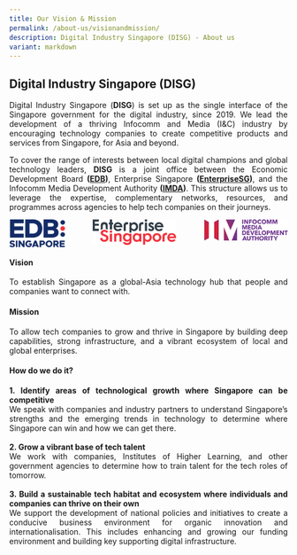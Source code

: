```yaml
---
title: Our Vision & Mission
permalink: /about-us/visionandmission/
description: Digital Industry Singapore (DISG) - About us
variant: markdown
---
```

##  Digital Industry Singapore (DISG) 
<p align="justify">Digital Industry Singapore (<b>DISG</b>) is set up as the single interface of the Singapore government for the digital industry, since 2019. We lead the development of a thriving Infocomm and Media (I&amp;C) industry by encouraging technology companies to create competitive products and services from Singapore, for Asia and beyond.</p>
<p align="justify">To cover the range of interests between local digital champions and global technology leaders, <b>DISG</b> is a joint office between the Economic Development Board <b>(<a target="\_blank" href="https://www.edb.gov.sg/">EDB</a>)</b>, Enterprise Singapore <b>(<a target="\_blank" href="https://www.enterprisesg.gov.sg/">EnterpriseSG</a>)</b>, and the Infocomm Media Development Authority <b>(<a target="\_blank" href="https://www.imda.gov.sg/">IMDA</a>)</b>. This structure allows us to leverage the expertise, complementary networks, resources, and programmes across agencies to help tech companies on their journeys.</p>
<div style="text-align: center;">
<img style="float: left; max-width: 20%; margin-right: 10px;" src="/images/Logos/edb%20logo.png">
<img style="display: inline; max-width: 30%" src="/images/Logos/esg%20logo.png">
<img style="float: right; max-width: 30%; margin-left: 10px;" src="/images/Logos/imda%20logo.png"></div>

#### **Vision**
<p align="justify">To establish Singapore as a global-Asia technology hub that people and companies want to connect with.</p>

#### **Mission**
<p align="justify">To allow tech companies to grow and thrive in Singapore by building deep capabilities, strong infrastructure, and a vibrant ecosystem of local and global enterprises.</p>

#### **How do we do it?**
<p align="justify"><b>1. Identify areas of technological growth where Singapore can be competitive<br></b>
We speak with companies and industry partners to understand Singapore’s strengths and the emerging trends in technology to determine where Singapore can win and how we can get there.<br><br>
<b>2. Grow a vibrant base of tech talent<br></b>
We work with companies, Institutes of Higher Learning, and other government agencies to determine how to train talent for the tech roles of tomorrow. <br><br> 
<b>3.	Build a sustainable tech habitat and ecosystem where individuals and companies can thrive on their own<br></b>
We support the development of national policies and initiatives to create a conducive business environment for organic innovation and internationalisation. This includes enhancing and growing our funding environment and building key supporting digital infrastructure.</p>
<br>